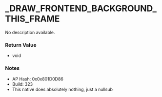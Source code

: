 # _DRAW_FRONTEND_BACKGROUND_THIS_FRAME

No description available.

### Return Value
* void

### Notes
* AP Hash: 0x0x801D0D86
* Build: 323
* This native does absolutely nothing, just a nullsub

